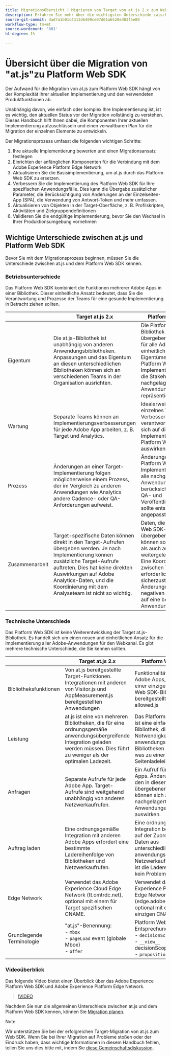 ```yaml
---
title: Migrationsübersicht | Migrieren von Target von at.js 2.x zum Web SDK
description: Erfahren Sie mehr über die wichtigsten Unterschiede zwischen at.js und dem Platform Web SDK und wie Sie Ihren Migrationsaufwand planen.=
source-git-commit: dad7a1b01c4313d6409ce07d01a6520ed83f5e89
workflow-type: tm+mt
source-wordcount: '801'
ht-degree: 1%

---
```


# Übersicht über die Migration von &quot;at.js&quot;zu Platform Web SDK

Der Aufwand für die Migration von at.js zum Platform Web SDK hängt von der Komplexität Ihrer aktuellen Implementierung und den verwendeten Produktfunktionen ab.

Unabhängig davon, wie einfach oder komplex Ihre Implementierung ist, ist es wichtig, den aktuellen Status vor der Migration vollständig zu verstehen. Dieses Handbuch hilft Ihnen dabei, die Komponenten Ihrer aktuellen Implementierung aufzuschlüsseln und einen verwaltbaren Plan für die Migration der einzelnen Elemente zu entwickeln.

Der Migrationsprozess umfasst die folgenden wichtigen Schritte:

1. Ihre aktuelle Implementierung bewerten und einen Migrationsansatz festlegen
1. Einrichten der anfänglichen Komponenten für die Verbindung mit dem Adobe Experience Platform Edge Network
1. Aktualisieren Sie die Basisimplementierung, um at.js durch das Platform Web SDK zu ersetzen.
1. Verbessern Sie die Implementierung des Platform Web SDK für Ihre spezifischen Anwendungsfälle. Dies kann die Übergabe zusätzlicher Parameter, die Berücksichtigung von Änderungen an der Einzelseiten-App (SPA), die Verwendung von Antwort-Token und mehr umfassen.
1. Aktualisieren von Objekten in der Target-Oberfläche, z. B. Profilskripten, Aktivitäten und Zielgruppendefinitionen
1. Validieren Sie die endgültige Implementierung, bevor Sie den Wechsel in Ihrer Produktionsumgebung vornehmen

## Wichtige Unterschiede zwischen at.js und Platform Web SDK

Bevor Sie mit dem Migrationsprozess beginnen, müssen Sie die Unterschiede zwischen at.js und dem Platform Web SDK kennen.

### Betriebsunterschiede

Das Platform Web SDK kombiniert die Funktionen mehrerer Adobe Apps in einer Bibliothek. Dieser einheitliche Ansatz bedeutet, dass Sie die Verantwortung und Prozesse der Teams für eine gesunde Implementierung in Betracht ziehen sollten.

|  | Target at.js 2.x | Platform Web-SDK |
|---|---|---|
| Eigentum | Die at.js-Bibliothek ist unabhängig von anderen Anwendungsbibliotheken. Anpassungen und das Eigentum an diesen unterschiedlichen Bibliotheken können sich an verschiedenen Teams in der Organisation ausrichten. | Die Platform Web SDK-Bibliothek und die übergebenen Daten sind für alle Adobe Apps einheitlich. Die Eigentümerschaft der Platform Web SDK-Implementierung sollte die Stakeholder aller nachgelagerten Anwendungen repräsentieren. |
| Wartung | Separate Teams können an Implementierungsverbesserungen für jede Adobe App arbeiten, z. B. Target und Analytics. | Idealerweise sollte ein einzelnes Team für Verbesserungen verantwortlich sein, die sich auf die Implementierung des Platform Web SDK auswirken. |
| Prozess | Änderungen an einer Target-Implementierung folgen möglicherweise einem Prozess, der im Vergleich zu anderen Anwendungen wie Analytics andere Cadence- oder QA-Anforderungen aufweist. | Änderungen an einer Platform Web SDK-Implementierung sollten alle nachgelagerten Anwendungen berücksichtigen und der QA- und Veröffentlichungsprozess sollte entsprechend angepasst werden. |
| Zusammenarbeit | Target-spezifische Daten können direkt in den Target-Aufrufen übergeben werden. Je nach Implementierung können zusätzliche Target-Aufrufe auftreten. Dies hat keine direkten Auswirkungen auf Adobe Analytics-Daten, und die Koordinierung mit dem Analyseteam ist nicht so wichtig. | Daten, die in Platform Web SDK-Aufrufen übergeben werden, können sowohl an Target als auch an Analytics weitergeleitet werden. Eine Koordinierung zwischen Teams ist erforderlich, um sicherzustellen, dass Änderungen keine negativen Auswirkungen auf eine bestimmte Anwendung haben. |

### Technische Unterschiede

Das Platform Web SDK ist keine Weiterentwicklung der Target at.js-Bibliothek. Es handelt sich um einen neuen und einheitlichen Ansatz für die Implementierung aller Adobe-Anwendungen für den Webkanal. Es gibt mehrere technische Unterschiede, die Sie kennen sollten.

|  | Target at.js 2.x | Platform Web-SDK |
|---|---|---|
| Bibliotheksfunktionen | Von at.js bereitgestellte Target-Funktionen. Integrationen mit anderen von Visitor.js und AppMeasurement.js bereitgestellten Anwendungen | Funktionalität für alle Adobe Apps, die von einer einzigen Platform Web SDK-Bibliothek bereitgestellt werden: allowed.js |
| Leistung | at.js ist eine von mehreren Bibliotheken, die für eine ordnungsgemäße anwendungsübergreifende Integration geladen werden müssen. Dies führt zu weniger als der optimalen Ladezeit. | Das Platform Web SDK ist eine einfache Bibliothek, die die Notwendigkeit mehrerer anwendungsspezifischer Bibliotheken beseitigt, was zu einer besseren Seitenladeleistung führt. |
| Anfragen | Separate Aufrufe für jede Adobe App. Target-Aufrufe sind weitgehend unabhängig von anderen Netzwerkaufrufen. | Ein Aufruf für alle Adobe Apps. Änderungen an den in diesen Aufrufen übergebenen Daten können sich auf mehrere nachgelagerte Anwendungen auswirken. |
| Auftrag laden | Eine ordnungsgemäße Integration mit anderen Adobe Apps erfordert eine bestimmte Ladereihenfolge von Bibliotheken und Netzwerkaufrufen. | Eine ordnungsgemäße Integration beruht nicht auf der Zuordnung von Daten aus unterschiedlichen anwendungsspezifischen Netzwerkaufrufen. Daher ist die Ladereihenfolge kein Problem. |
| Edge Network | Verwendet das Adobe Experience Cloud Edge Network (tt.omtrdc.net), optional mit einem für Target spezifischen CNAME. | Verwendet das Adobe Experience Platform Edge Network (edge.adobedc.net), optional mit einem einzigen CNAME. |
| Grundlegende Terminologie | &quot;at.js&quot;-Benennung: <br> - `mbox` <br> - `pageLoad` event (globale Mbox) <br> - `offer` | Platform Web SDK-Entsprechung: <br> - `decisionScope` <br> - `__view__` decisionScope <br> - `proposition` |

### Videoüberblick

Das folgende Video bietet einen Überblick über das Adobe Experience Platform Web SDK und Adobe Experience Platform Edge Network.

>[!VIDEO](https://video.tv.adobe.com/v/34141/?quality=12&learn=on)

Nachdem Sie nun die allgemeinen Unterschiede zwischen at.js und dem Platform Web SDK kennen, können Sie [Migration planen](plan-migration.md).

>[!NOTE]
>
>Wir unterstützen Sie bei der erfolgreichen Target-Migration von at.js zum Web SDK. Wenn Sie bei Ihrer Migration auf Probleme stoßen oder der Eindruck haben, dass wichtige Informationen in diesem Handbuch fehlen, teilen Sie uns dies bitte mit, indem Sie [diese Gemeinschaftsdiskussion](https://experienceleaguecommunities.adobe.com/t5/adobe-experience-platform-launch/tutorial-discussion-implement-adobe-experience-cloud-with-web/td-p/444996).